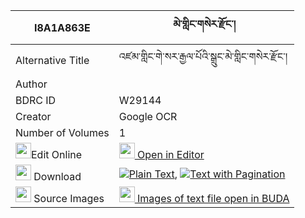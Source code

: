 |I8A1A863E|མེ་གླིང་གསེར་རྫོང་། 
| --- | --- 
|Alternative Title |འཛམ་གླིང་གེ་སར་རྒྱལ་པོའི་སྒྲུང་མེ་གླིང་གསེར་རྫོང་།
|Author | 
|BDRC ID | W29144
|Creator | Google OCR
|Number of Volumes| 1
|<img width="25" src="https://img.icons8.com/color/25/000000/edit-property.png">Edit Online| [<img width="25" src="https://avatars.githubusercontent.com/u/45091458?s=200&v=4"> Open in Editor](http://editor.openpecha.org/I8A1A863E)
|<img width="25" src="https://img.icons8.com/fluent/48/000000/download-2.png"/>  Download | [![](https://img.icons8.com/color/20/000000/txt.png)Plain Text](https://github.com/Openpecha/I8A1A863E/releases/download/v2/me_ling_ser_dzong_plain_I8A1A863E.zip), [![](https://img.icons8.com/color/20/000000/txt.png)Text with Pagination](https://github.com/Openpecha/I8A1A863E/releases/download/v2/me_ling_ser_dzong_pages_I8A1A863E.zip)
|<img width="25" src="https://img.icons8.com/plasticine/100/000000/pictures-folder.png"/>  Source Images | [<img width="25" src="https://library.bdrc.io/icons/BUDA-small.svg"> Images of text file open in BUDA](https://library.bdrc.io/show/bdr:W29144)